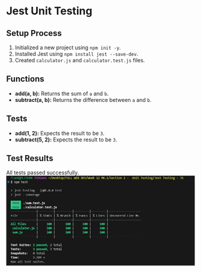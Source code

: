 # Jest Unit Testing

## Setup Process
1. Initialized a new project using `npm init -y`.
2. Installed Jest using `npm install jest --save-dev`.
3. Created `calculator.js` and `calculator.test.js` files.

## Functions
- **add(a, b):** Returns the sum of `a` and `b`.
- **subtract(a, b):** Returns the difference between `a` and `b`.

## Tests
- **add(1, 2):** Expects the result to be `3`.
- **subtract(5, 2):** Expects the result to be `3`.

## Test Results
All tests passed successfully.
![Test Results](./img/Image%202024-07-04%20at%2017.09.43_169a7a07.jpg)